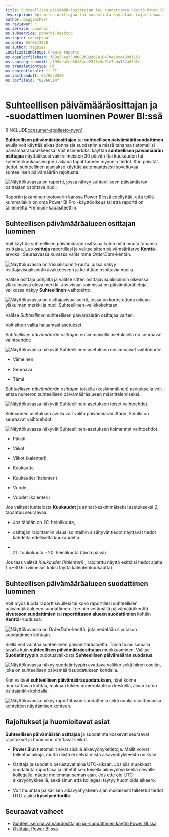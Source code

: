 ```yaml
---
title: Suhteellisen päivämääräosittajan tai suodattimen käyttö Power BI:ssä
description: Opi miten osittajaa tai suodatinta käytetään rajoittamaan suhteellisia päivämääräjoukkoja Power BI:ssä.
author: maggiesMSFT
ms.reviewer: ''
ms.service: powerbi
ms.subservice: powerbi-desktop
ms.topic: conceptual
ms.date: 05/05/2020
ms.author: maggies
LocalizationGroup: Create reports
ms.openlocfilehash: f63a56ea350d089b82eb7a18470e1bcc439d1151
ms.sourcegitcommit: a199dda2ab50184ce25f7c9a01e7ada382a88d2c
ms.translationtype: HT
ms.contentlocale: fi-FI
ms.lasthandoff: 05/06/2020
ms.locfileid: "82866514"
---
```

# <a name="creating-a-relative-date-slicer-and-filter-in-power-bi"></a>Suhteellisen päivämääräosittajan ja -suodattimen luominen Power BI:ssä

[!INCLUDE[consumer-appliesto-nyyn](../includes/consumer-appliesto-nyyn.md)]

**Suhteellisen päivämääräosittajan** tai **suhteellisen päivämääräsuodattimen** avulla voit käyttää aikasidonnaisia suodattimia missä tahansa tietomallisi päivämääräsarakkeessa. Voit esimerkiksi käyttää **suhteellisen päivämäärän osittajaa** näyttääksesi vain viimeisten 30 päivän (tai kuukauden tai kalenterikuukausien jne.) aikana tapahtuneen myynnin tiedot. Kun päivität tiedot, suhteellinen ajanjakso käyttää automaattisesti soveltuvaa suhteellisen päivämäärän rajoitusta.

![Näyttökuvassa on raportti, jossa näkyy suhteelliseen päivämäärän osittajaan osoittava nuoli.](media/desktop-slicer-filter-date-range/relative-date-range-slicer-filter-01.png)

Raportin jakaminen työtoverin kanssa Power BI:ssä edellyttää, että teillä kummallakin on oma Power BI Pro -käyttöoikeus tai että raportti on tallennettu Premium-kapasiteettiin.

## <a name="create-the-relative-date-range-slicer"></a>Suhteellisen päivämääräalueen osittajan luominen

Voit käyttää suhteellisen päivämäärän osittajaa kuten mitä muuta tahansa osittajaa. Luo **osittaja** raportillesi ja valitse sitten päivämääräarvo **Kenttä**-arvoksi. Seuraavassa kuvassa valitsimme *OrderDate*-kentän.

![Näyttökuvassa on Visualisoinnit-ruutu, jossa näkyy osittajavisualisointikuvakkeeseen ja kenttään osoittavia nuolia.](media/desktop-slicer-filter-date-range/relative-date-range-slicer-filter-02.png)

Valitse osittaja pohjalta ja valitse sitten osittajavisualisoinnin oikeassa yläkulmassa oleva merkki. Jos visualisoinnissa on päivämäärätietoja, valikossa näkyy **Suhteellinen**-vaihtoehto.

![Näyttökuvassa on osittajavisualisointi, jossa on korostettuna oikean yläkulman merkki ja nuoli Suhteellinen-valikkokohtaan.](media/desktop-slicer-filter-date-range/relative-date-range-slicer-filter-03.png)

Valitse *Suhteellinen* suhteellisen päivämäärän osittajaa varten.

Voit sitten valita haluamasi asetukset.

*Suhteellisen päivämäärän osittajan* ensimmäisellä asetuksella on seuraavat vaihtoehdot:

![Näyttökuvassa näkyvät Suhteellinen-asetuksen ensimmäiset vaihtoehdot.](media/desktop-slicer-filter-date-range/relative-date-range-slicer-filter-04.png)

* Viimeinen

* Seuraava

* Tämä

*Suhteellisen päivämäärän osittajan* toisella (keskimmäinen) asetuksella voit antaa numeron suhteellisen päivämääräalueen määrittelemiseksi.

![Näyttökuvassa näkyvät Suhteellinen-asetuksen toiset vaihtoehdot.](media/desktop-slicer-filter-date-range/relative-date-range-slicer-filter-04a.png)

Kolmannen asetuksen avulla voit valita päivämäärämittarin. Sinulla on seuraavat vaihtoehdot:

![Näyttökuvassa näkyvät Suhteellinen-asetuksen kolmannet vaihtoehdot.](media/desktop-slicer-filter-date-range/relative-date-range-slicer-filter-05.png)

* Päivät

* Viikot

* Viikot (kalenteri)

* Kuukautta

* Kuukaudet (kalenteri)

* Vuodet

* Vuodet (kalenteri)

Jos valitset luettelosta **Kuukaudet** ja annat keskimmäiseksi asetukseksi *2*, tapahtuu seuraavaa:

* Jos tänään on 20. heinäkuuta,

* osittajan rajoittamiin visualisointeihin sisältyvät tiedot näyttävät tiedot kahdelta edelliseltä kuukaudelta:

* 21. toukokuuta – 20. heinäkuuta (tämä päivä)

Jos taas valitsit *Kuukaudet (Kalenteri)* , rajoitettu näyttö esittäisi tiedot ajalta 1.5.–30.6. (viimeiset kaksi täyttä kalenterikuukautta).

## <a name="create-the-relative-date-range-filter"></a>Suhteellisen päivämääräalueen suodattimen luominen

Voit myös luoda raporttisivullesi tai koko raportillesi suhteellisen päivämääräalueen suodattimen. Tee niin vetämällä päivämääräkenttä **sivutason suodattimien** tai **raporttitason alueen suodattimien** kohtiin **Kenttä**-ruudussa:

![Näyttökuvassa on OrderDate-kenttä, jota vedetään sivutason suodattimien kohtaan.](media/desktop-slicer-filter-date-range/relative-date-range-slicer-filter-06.png)

Siellä voit vaihtaa suhteellinen päivämääräaluetta. Tämä toimii samalla tavalla kuin **suhteellisen päivämääräosittajan** muokkaaminen. Valitse **Suodatintyypin** pudotusvalikosta **Suhteellisen päivämäärän suodatus**.

![Näyttökuvassa näkyy suodatintyypin avattava valikko sekä hiiren osoitin, joka on suhteellisen päivämääräsuodatuksen kohdalla.](media/desktop-slicer-filter-date-range/relative-date-range-slicer-filter-07.png)

Kun valitset **suhteellisen päivämääräsuodatuksen**, näet kolme muokattavaa kohtaa, mukaan lukien numerolaatikon keskellä, aivan kuten osittajankin kohdalla.

![Näyttökuvassa näkyy raporttitason suodattimia sekä nuolia osoittamassa kohteiden näyttämisen kohteen.](media/desktop-slicer-filter-date-range/relative-date-range-slicer-filter-08.png)

## <a name="limitations-and-considerations"></a>Rajoitukset ja huomioitavat asiat

**Suhteellisen päivämäärän osittajaa** ja suodatinta koskevat seuraavat rajoitukset ja huomioon otettavat seikat.

* **Power BI:n** tietomallit eivät sisällä aikavyöhyketietoja. Mallit voivat tallentaa aikoja, mutta niistä ei selviä mistä aikavyöhykkeestä on kyse.

* Osittaja ja suodatin perustuvat aina UTC-aikaan. Jos siis muokkaat suodatinta raportissa ja lähetät sen toisella aikavyöhykkeellä olevalle kollegalle, näette molemmat saman ajan. Jos ette ole UTC-aikavyöhykkeellä, sekä sinun että kollegasi täytyy huomioida aikaero.

* Voit muuntaa paikallisen aikavyöhykkeen ajan mukaisesti talletetut tiedot UTC-ajaksi **kyselyeditorilla**.

## <a name="next-steps"></a>Seuraavat vaiheet

- [Suhteellisen päivämääräosittajan ja -suodattimen käyttö Power BI:ssä](desktop-slicer-filter-date-range.md)
- [Osittajat Power BI:ssä](power-bi-visualization-slicers.md)
